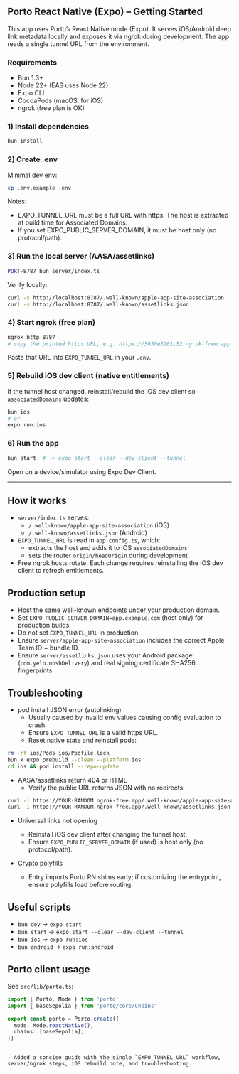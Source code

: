 ## Porto React Native (Expo) – Getting Started

This app uses Porto’s React Native mode (Expo). It serves iOS/Android deep link metadata locally and exposes it via ngrok during development. The app reads a single tunnel URL from the environment.

### Requirements

- Bun 1.3+
- Node 22+ (EAS uses Node 22)
- Expo CLI
- CocoaPods (macOS, for iOS)
- ngrok (free plan is OK)

### 1) Install dependencies

```bash
bun install
```

### 2) Create .env

Minimal dev env:

```bash
cp .env.example .env
```

Notes:
- EXPO_TUNNEL_URL must be a full URL with https. The host is extracted at build time for Associated Domains.
- If you set EXPO_PUBLIC_SERVER_DOMAIN, it must be host only (no protocol/path).

### 3) Run the local server (AASA/assetlinks)

```bash
PORT=8787 bun server/index.ts
```

Verify locally:

```bash
curl -s http://localhost:8787/.well-known/apple-app-site-association
curl -s http://localhost:8787/.well-known/assetlinks.json
```

### 4) Start ngrok (free plan)

```bash
ngrok http 8787
# copy the printed https URL, e.g. https://5650e3201c52.ngrok-free.app
```

Paste that URL into `EXPO_TUNNEL_URL` in your `.env`.

### 5) Rebuild iOS dev client (native entitlements)

If the tunnel host changed, reinstall/rebuild the iOS dev client so `associatedDomains` updates:

```bash
bun ios
# or
expo run:ios
```

### 6) Run the app

```bash
bun start  # -> expo start --clear --dev-client --tunnel
```

Open on a device/simulator using Expo Dev Client.

---

## How it works

- `server/index.ts` serves:
  - `/.well-known/apple-app-site-association` (iOS)
  - `/.well-known/assetlinks.json` (Android)
- `EXPO_TUNNEL_URL` is read in `app.config.ts`, which:
  - extracts the host and adds it to iOS `associatedDomains`
  - sets the router `origin/headOrigin` during development
- Free ngrok hosts rotate. Each change requires reinstalling the iOS dev client to refresh entitlements.

## Production setup

- Host the same well-known endpoints under your production domain.
- Set `EXPO_PUBLIC_SERVER_DOMAIN=app.example.com` (host only) for production builds.
- Do not set `EXPO_TUNNEL_URL` in production.
- Ensure `server/apple-app-site-association` includes the correct Apple Team ID + bundle ID.
- Ensure `server/assetlinks.json` uses your Android package (`com.yelo.noshDelivery`) and real signing certificate SHA256 fingerprints.

## Troubleshooting

- pod install JSON error (autolinking)
  - Usually caused by invalid env values causing config evaluation to crash.
  - Ensure `EXPO_TUNNEL_URL` is a valid https URL.
  - Reset native state and reinstall pods:

```bash
rm -rf ios/Pods ios/Podfile.lock
bun x expo prebuild --clean --platform ios
cd ios && pod install --repo-update
```

- AASA/assetlinks return 404 or HTML
  - Verify the public URL returns JSON with no redirects:

```bash
curl -i https://YOUR-RANDOM.ngrok-free.app/.well-known/apple-app-site-association
curl -i https://YOUR-RANDOM.ngrok-free.app/.well-known/assetlinks.json
```

- Universal links not opening
  - Reinstall iOS dev client after changing the tunnel host.
  - Ensure `EXPO_PUBLIC_SERVER_DOMAIN` (if used) is host only (no protocol/path).

- Crypto polyfills
  - Entry imports Porto RN shims early; if customizing the entrypoint, ensure polyfills load before routing.

## Useful scripts

- `bun dev` → `expo start`
- `bun start` → `expo start --clear --dev-client --tunnel`
- `bun ios` → `expo run:ios`
- `bun android` → `expo run:android`

## Porto client usage

See `src/lib/porto.ts`:

```ts
import { Porto, Mode } from 'porto'
import { baseSepolia } from 'porto/core/Chains'

export const porto = Porto.create({
  mode: Mode.reactNative(),
  chains: [baseSepolia],
})
```
```

- Added a concise guide with the single `EXPO_TUNNEL_URL` workflow, server/ngrok steps, iOS rebuild note, and troubleshooting.